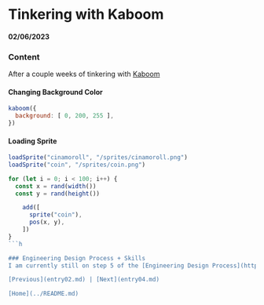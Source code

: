 # Tinkering with Kaboom

#### 02/06/2023

### Content

After a couple weeks of tinkering with [Kaboom](https://kaboomjs.com/)

#### Changing Background Color
```js
kaboom({
  background: [ 0, 200, 255 ],
})
```

#### Loading Sprite
```js
loadSprite("cinamoroll", "/sprites/cinamoroll.png")
loadSprite("coin", "/sprites/coin.png")
```

```js
for (let i = 0; i < 100; i++) {
  const x = rand(width())
  const y = rand(height())

    add([
      sprite("coin"),
      pos(x, y),
    ])
}
```h

### Engineering Design Process + Skills
I am currently still on step 5 of the [Engineering Design Process](https://hstatsep.github.io/students/#edp), which is creating a prototype. Throughout the whole process of tinkering with Kaboom, I have strengthened and improved my understanding on how to make a mini interactive game with the users. As I continue to tinker and explore with the components, I have a better understanding of what and how I want my freedom project to do. Now, it is my time to combine all the components I've learned from all the tutorials and documentations into one whole piece. My next step is to continue making my own platformer game and try to improve it. I have developed many skills throughout these few weeks on tinkering. Some skills that I had been working on is embracing failure and organization. Due to the fact that I had to learn this tool by myself, I would definitely have challenges and would have mistakes when making my mini platformer game. However, rather than being discouraged by my mistake or an error message, I had to embrace failure and keep trying. I also improve skills on organization because since I am learning this tool for the whole year, I had to take notes and keep all the things I learned in one whole place. So, when it comes to make my final freedom project, it is easier for me to comprehend and put all the pieces together.

[Previous](entry02.md) | [Next](entry04.md)

[Home](../README.md)
